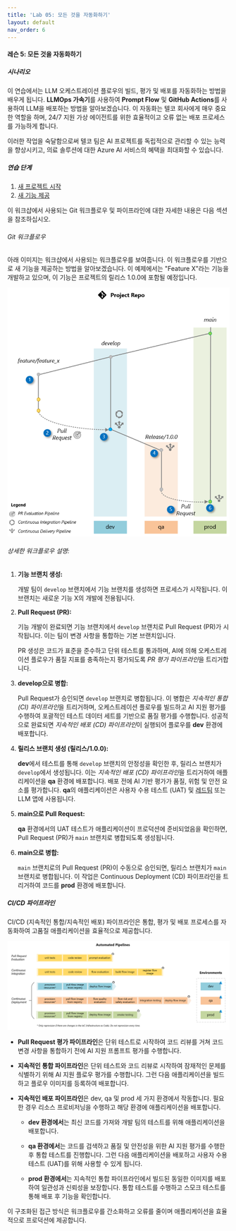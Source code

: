 ```yaml
---
title: 'Lab 05: 모든 것을 자동화하기'
layout: default
nav_order: 6
---
```


#### 레슨 5: 모든 것을 자동화하기

##### 시나리오

이 연습에서는 LLM 오케스트레이션 플로우의 빌드, 평가 및 배포를 자동화하는 방법을 배우게 됩니다. **LLMOps 가속기**를 사용하여 **Prompt Flow** 및 **GitHub Actions**를 사용하여 LLM을 배포하는 방법을 알아보겠습니다. 이 자동화는 텔코 회사에게 매우 중요한 역할을 하며, 24/7 지원 가상 에이전트를 위한 효율적이고 오류 없는 배포 프로세스를 가능하게 합니다.

이러한 작업을 숙달함으로써 텔코 팀은 AI 프로젝트를 독립적으로 관리할 수 있는 능력을 향상시키고, 의료 솔루션에 대한 Azure AI 서비스의 혜택을 최대화할 수 있습니다.

##### 연습 단계

1. [새 프로젝트 시작](https://github.com/Azure/llmops/blob/main/documentation/bootstrapping.md)
2. [새 기능 제공](https://github.com/Azure/llmops/blob/main/documentation/delivering_new_feature.md)

이 워크샵에서 사용되는 Git 워크플로우 및 파이프라인에 대한 자세한 내용은 다음 섹션을 참조하십시오.

###### Git 워크플로우

아래 이미지는 워크샵에서 사용되는 워크플로우를 보여줍니다. 이 워크플로우를 기반으로 새 기능을 제공하는 방법을 알아보겠습니다. 이 예제에서는 "Feature X"라는 기능을 개발하고 있으며, 이 기능은 프로젝트의 릴리스 1.0.0에 포함될 예정입니다.

![Git 워크플로우](images/git_workflow_branching.png)

###### 상세한 워크플로우 설명:

1. **기능 브랜치 생성:**

   개발 팀이 `develop` 브랜치에서 기능 브랜치를 생성하면 프로세스가 시작됩니다. 이 브랜치는 새로운 기능 X의 개발에 전용됩니다.

2. **Pull Request (PR):**

   기능 개발이 완료되면 기능 브랜치에서 `develop` 브랜치로 Pull Request (PR)가 시작됩니다. 이는 팀이 변경 사항을 통합하는 기본 브랜치입니다.

   PR 생성은 코드가 표준을 준수하고 단위 테스트를 통과하며, AI에 의해 오케스트레이션 플로우가 품질 지표를 충족하는지 평가되도록 *PR 평가 파이프라인*을 트리거합니다.

3. **develop으로 병합:**

   Pull Request가 승인되면 `develop` 브랜치로 병합됩니다. 이 병합은 *지속적인 통합 (CI) 파이프라인*을 트리거하며, 오케스트레이션 플로우를 빌드하고 AI 지원 평가를 수행하여 포괄적인 테스트 데이터 세트를 기반으로 품질 평가를 수행합니다. 성공적으로 완료되면 *지속적인 배포 (CD) 파이프라인*이 실행되어 플로우를 **dev** 환경에 배포합니다.

4. **릴리스 브랜치 생성 (릴리스/1.0.0):**

   **dev**에서 테스트를 통해 `develop` 브랜치의 안정성을 확인한 후, 릴리스 브랜치가 `develop`에서 생성됩니다. 이는 *지속적인 배포 (CD) 파이프라인*을 트리거하여 애플리케이션을 **qa** 환경에 배포합니다. 배포 전에 AI 기반 평가가 품질, 위험 및 안전 요소를 평가합니다. **qa**의 애플리케이션은 사용자 수용 테스트 (UAT) 및 [레드팀](https://learn.microsoft.com/en-us/azure/ai-services/openai/concepts/red-teaming) 또는 LLM 앱에 사용됩니다.

5. **main으로 Pull Request:**

   **qa** 환경에서의 UAT 테스트가 애플리케이션이 프로덕션에 준비되었음을 확인하면, Pull Request (PR)가 `main` 브랜치로 병합되도록 생성됩니다.

6. **main으로 병합:**

   `main` 브랜치로의 Pull Request (PR)이 수동으로 승인되면, 릴리스 브랜치가 `main` 브랜치로 병합됩니다. 이 작업은 Continuous Deployment (CD) 파이프라인을 트리거하여 코드를 **prod** 환경에 배포합니다.

##### CI/CD 파이프라인

CI/CD (지속적인 통합/지속적인 배포) 파이프라인은 통합, 평가 및 배포 프로세스를 자동화하여 고품질 애플리케이션을 효율적으로 제공합니다.

![파이프라인](images/git_workflow_pipelines.png)

- **Pull Request 평가 파이프라인**은 단위 테스트로 시작하여 코드 리뷰를 거쳐 코드 변경 사항을 통합하기 전에 AI 지원 프롬프트 평가를 수행합니다.

- **지속적인 통합 파이프라인**은 단위 테스트와 코드 리뷰로 시작하여 잠재적인 문제를 식별하기 위해 AI 지원 플로우 평가를 수행합니다. 그런 다음 애플리케이션을 빌드하고 플로우 이미지를 등록하여 배포합니다.

- **지속적인 배포 파이프라인**은 dev, qa 및 prod 세 가지 환경에서 작동합니다. 필요한 경우 리소스 프로비저닝을 수행하고 해당 환경에 애플리케이션을 배포합니다.

  - **dev 환경에서**는 최신 코드를 가져와 개발 팀의 테스트를 위해 애플리케이션을 배포합니다.

  - **qa 환경에서**는 코드를 검색하고 품질 및 안전성을 위한 AI 지원 평가를 수행한 후 통합 테스트를 진행합니다. 그런 다음 애플리케이션을 배포하고 사용자 수용 테스트 (UAT)를 위해 사용할 수 있게 됩니다.

  - **prod 환경에서**는 지속적인 통합 파이프라인에서 빌드된 동일한 이미지를 배포하여 일관성과 신뢰성을 보장합니다. 통합 테스트를 수행하고 스모크 테스트를 통해 배포 후 기능을 확인합니다.

이 구조화된 접근 방식은 워크플로우를 간소화하고 오류를 줄이며 애플리케이션을 효율적으로 프로덕션에 제공합니다.